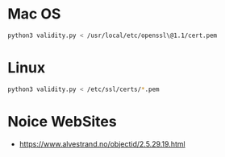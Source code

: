 # Mac OS

```bash
python3 validity.py < /usr/local/etc/openssl\@1.1/cert.pem 
```

# Linux
```bash
python3 validity.py < /etc/ssl/certs/*.pem
```


# Noice WebSites

- https://www.alvestrand.no/objectid/2.5.29.19.html
